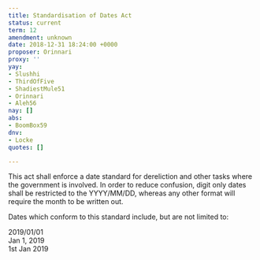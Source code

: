 ```yaml
---
title: Standardisation of Dates Act
status: current
term: 12
amendment: unknown
date: 2018-12-31 18:24:00 +0000
proposer: Orinnari
proxy: ''
yay:
- Slushhi
- ThirdOfFive
- ShadiestMule51
- Orinnari
- Aleh56
nay: []
abs:
- BoomBox59
dnv:
- Locke
quotes: []

---
```

This act shall enforce a date standard for dereliction and other tasks where the government is involved. In order to reduce confusion, digit only dates shall be restricted to the YYYY/MM/DD, whereas any other format will require the month to be written out.

Dates which conform to this standard include, but are not limited to:

2019/01/01  
Jan 1, 2019  
1st Jan 2019